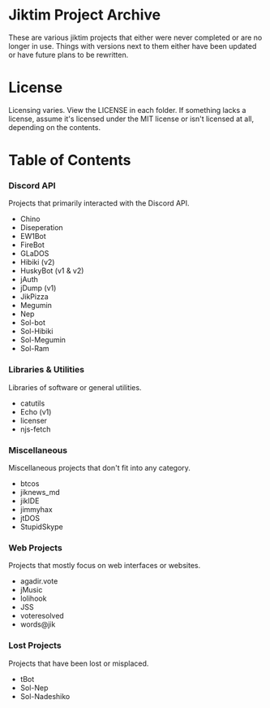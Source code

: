 # Jiktim Project Archive

These are various jiktim projects that either were never completed or are no longer in use. Things with versions next to them either have been updated or have future plans to be rewritten.

# License

Licensing varies. View the LICENSE in each folder. If something lacks a license, assume it's licensed under the MIT license or isn't licensed at all, depending on the contents.

# Table of Contents

### Discord API

Projects that primarily interacted with the Discord API.

- Chino
- Diseperation
- EW1Bot
- FireBot
- GLaDOS
- Hibiki (v2)
- HuskyBot (v1 & v2)
- jAuth
- jDump (v1)
- JikPizza
- Megumin
- Nep
- Sol-bot
- Sol-Hibiki
- Sol-Megumin
- Sol-Ram

### Libraries & Utilities

Libraries of software or general utilities.

- catutils
- Echo (v1)
- licenser
- njs-fetch

### Miscellaneous

Miscellaneous projects that don't fit into any category.

- btcos
- jiknews_md
- jikIDE
- jimmyhax
- jtDOS
- StupidSkype

### Web Projects

Projects that mostly focus on web interfaces or websites.

- agadir.vote
- jMusic
- lolihook
- JSS
- voteresolved
- words@jik

### Lost Projects

Projects that have been lost or misplaced.

- tBot
- Sol-Nep
- Sol-Nadeshiko
